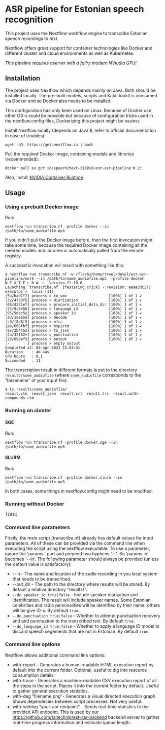 # ASR pipeline for Estonian speech recognition

This project uses the Nextflow workflow engine to transcribe Estonian speech recordings to text.

Nextflow offers great support for container technologies like Docker and different cluster and cloud environments as well as Kubernetes.

*This pipeline requires aserver with a failry modern NViudia GPU!*

## Installation

The project uses Nextflow which depends mainly on Java. Both should be installed locally.
The pre-built models, scripts and Kaldi tookit is consumed via Docker and so Docker also needs to be installed.

This configuration has only been used on Linux. Because of Docker use other OS-s could be possible but because of configuration tricks used in the nextflow.config files, Dockerizing this project might be easiest.

Install Nextflow locally (depends on Java 8, refer to official documentation in case of troubles):

    wget -qO- https://get.nextflow.io | bash

Pull the required Docker image, containing models and libraries (recommended):

    docker pull eu.gcr.io/speech2text-218910/est-asr-pipeline:0.2c

Also, install [NVIDIA Container Runtime](https://developer.nvidia.com/nvidia-container-runtime)


## Usage

### Using a prebuilt Docker image

Run:

    nextflow run transcribe.nf -profile docker --in /path/to/some_audiofile.mp3 

If you didn't pull the Docker image before, then the first invocation might take some time, because the required Docker image
containing all the needed models and libraries is automatically pulled from the remote registry.

A successful invocation will result with something like this:

    $ nextflow run transcribe.nf -w /flash1/home/tanel/devel/est-asr-pipeline/work --in /path/to/some_audiofile.mp3  -profile docker
    N E X T F L O W  ~  version 21.10.6
    Launching `transcribe.nf` [festering_crick] - revision: ee9a3dc173
    executor >  local (11)
    [5a/bad7f2] process > to_wav                   [100%] 1 of 1 ✔
    [c2/4733fb] process > diarization              [100%] 1 of 1 ✔
    [08/d271ef] process > prepare_initial_data_dir [100%] 1 of 1 ✔
    [23/9c6450] process > language_id              [100%] 1 of 1 ✔
    [95/5dec5e] process > speaker_id               [100%] 1 of 1 ✔
    [ad/15e65d] process > decode                   [100%] 1 of 1 ✔
    [c9/f8d8f5] process > mfcc                     [100%] 1 of 1 ✔
    [e6/668fbf] process > hyp2ctm                  [100%] 1 of 1 ✔
    [e2/2b4452] process > to_json                  [100%] 1 of 1 ✔
    [2a/32162e] process > punctuation              [100%] 1 of 1 ✔
    [2d/698ef9] process > output                   [100%] 1 of 1 ✔
    [-        ] process > empty_output             -
    Completed at: 03-apr-2023 15:53:01
    Duration    : 4m 44s
    CPU hours   : 0.1
    Succeeded   : 11



The transcription result in different formats is put to the directory `results/some_audiofile`
(where `some_audiofile` corresponds to the "basename" of your input file):

    $ ls results/some_audiofile/
    result.ctm  result.json  result.srt  result.trs  result.with-compounds.ctm

### Running on cluster

#### SGE

Run:

    nextflow run transcribe.nf -profile docker,sge --in /path/to/some_audiofile.mp3 
    

#### SLURM

Run:

    nextflow run transcribe.nf -profile docker,slurm --in /path/to/some_audiofile.mp3 

In both cases, some things in nextflow.config might need to be modified.

### Running without Docker

TODO

### Command line parameters

Firstly, the main script (transcribe.nf) already has default values for input parameters. All of these can be provided via the command line when executing the script using the nextflow executable. To use a parameter, ignore the 'params.' part and prepend two hyphens '--'. So 'params.in' becomes '--in'. The following parameter should always be provided (unless the default value is satisfactory):

-   --in <filename> - The name and location of the audio recording in you local system that needs to be transcribed.
-   --out_dir <path> - The path to the directory where results will be stored. By default a relative directory "results/".
-   `--do_speaker_id true|false` - Include speaker diarization and identification. The result will include speaker names. Some Estonian celebrities and radio personalities will be identified by their name, others will be give ID-s. By default `true`.
-   `--do_punctuation true|false` - Whether to attempt punctuation recovery and add punctuation to the transcribed text. By default `true`.
-   `--do_language_id true|false` - Whether to apply a language ID model to discard speech segements that are not in Estonian. By default `true`.


### Command line options

Nextflow allows additional command line options:

-   with-report - Generates a human-readable HTML execution report by default into the current folder. Optional, useful to dig into resource consumption details.
-   with-trace - Generates a machine-readable CSV execution report of all the steps in the script. Places it into the current folder by default. Useful to gather general execution statistics.
-   with-dag "filename.png"- Generates a visual directed execution graph. Shows dependecies between script processes. Not very useful.
-   with-weblog "your-api-endpoint" - Sends real-time statistics to the provided API endpoint. This is used by our https://github.com/taltechnlp/est-asr-backend backend server to gather real-time progress information and estimate queue length.
